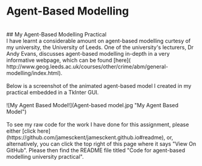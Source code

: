 # Agent-Based Modelling
<br>
## My Agent-Based Modelling Practical
<br>
I have learnt a considerable amount on agent-based modelling curtesy of my university, the University of Leeds. One of the university's lecturers, Dr Andy Evans, discusses agent-based modelling in-depth in a very informative webpage, which can be found [here]( http://www.geog.leeds.ac.uk/courses/other/crime/abm/general-modelling/index.html).
<br>
<br>
Below is a screenshot of the animated agent-based model I created in my practical embedded in a TkInter GUI.
<br>
<br>
![My Agent Based Model!](Agent-based model.jpg "My Agent Based Model")
<br>
<br>
To see my raw code for the work I have done for this assignment, please either [click here](https://github.com/jamesckent/jamesckent.github.io#readme), or, alternatively, you can click the top right of this page where it says "View On GitHub". Please then find the README file titled "Code for agent-based modelling university practical".